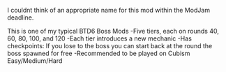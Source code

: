 I couldnt think of an appropriate name for this mod within the ModJam deadline.

This is one of my typical BTD6 Boss Mods
-Five tiers, each on rounds 40, 60, 80, 100, and 120
-Each tier introduces a new mechanic
-Has checkpoints: If you lose to the boss you can start back at the round the boss spawned for free
-Recommended to be played on Cubism Easy/Medium/Hard
